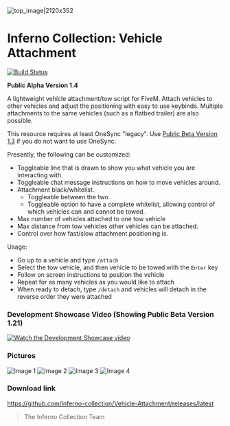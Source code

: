 ![top_image|2120x352](https://i.imgur.com/eydEeF0.jpg) 
# Inferno Collection: Vehicle Attachment
[![Build Status](https://travis-ci.com/inferno-collection/Vehicle-Attachment.svg?branch=feature/1.4-alpha)](https://travis-ci.com/inferno-collection/Vehicle-Attachment)

__Public Alpha Version 1.4__

A lightweight vehicle attachment/tow script for FiveM. Attach vehicles to other vehicles and adjust the positioning with easy to use keybinds. Multiple attachments to the same vehicles (such as a flatbed trailer) are also possible.

This resource requires at least OneSync \"legacy\". Use [Public Beta Version 1.3](https://github.com/inferno-collection/Vehicle-Attachment/releases/tag/v1.3-beta) if you do not want to use OneSync.

Presently, the following can be customized:
- Toggleable line that is drawn to show you what vehicle you are interacting with.
- Toggleable chat message instructions on how to move vehicles around.
- Attachment black/whitelist.
    - Toggleable between the two.
    - Toggleable option to have a complete whitelist, allowing control of which vehicles can and cannot be towed.
- Max number of vehicles attached to one tow vehicle
- Max distance from tow vehicles other vehicles can be attached.
- Control over how fast/slow attachment positioning is.

Usage:
- Go up to a vehicle and type `/attach`
- Select the tow vehicle, and then vehicle to be towed with the `Enter` key
- Follow on screen instructions to position the vehicle
- Repeat for as many vehicles as you would like to attach
- When ready to detach, type `/detach` and vehicles will detach in the reverse order they were attached

### Development Showcase Video (Showing Public Beta Version 1.21)
[![Watch the Development Showcase video](https://i.imgur.com/UWV9iOP.jpg)](https://www.youtube.com/watch?v=OnFhgwFtUKw)

### Pictures
![Image 1](https://i.imgur.com/UWV9iOP.jpg)
![Image 2](https://i.imgur.com/mdpQ1Uw.jpg)
![Image 3](https://i.imgur.com/O28IObd.jpg)
![Image 4](https://i.ibb.co/zxXwSkj/SPOILER-unknown.png)

### Download link
https://github.com/inferno-collection/Vehicle-Attachment/releases/latest

> The Inferno Collection Team